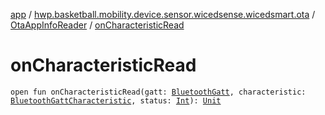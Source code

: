 [app](../../index.md) / [hwp.basketball.mobility.device.sensor.wicedsense.wicedsmart.ota](../index.md) / [OtaAppInfoReader](index.md) / [onCharacteristicRead](.)

# onCharacteristicRead

`open fun onCharacteristicRead(gatt: `[`BluetoothGatt`](https://developer.android.com/reference/android/bluetooth/BluetoothGatt.html)`, characteristic: `[`BluetoothGattCharacteristic`](https://developer.android.com/reference/android/bluetooth/BluetoothGattCharacteristic.html)`, status: `[`Int`](https://kotlinlang.org/api/latest/jvm/stdlib/kotlin/-int/index.html)`): `[`Unit`](https://kotlinlang.org/api/latest/jvm/stdlib/kotlin/-unit/index.html)